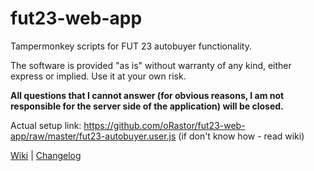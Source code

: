 # fut23-web-app 

Tampermonkey scripts for FUT 23 autobuyer functionality.

The software is provided "as is" without warranty of any kind, either express or implied. Use it at your own risk.

**All questions that I cannot answer (for obvious reasons, I am not responsible for the server side of the application) will be closed.**

Actual setup link: https://github.com/oRastor/fut23-web-app/raw/master/fut23-autobuyer.user.js (if don't know how - read wiki)

[Wiki](https://github.com/oRastor/fut23-web-app/wiki) | [Changelog](https://github.com/oRastor/fut23-web-app/blob/master/CHANGELOG.md)
